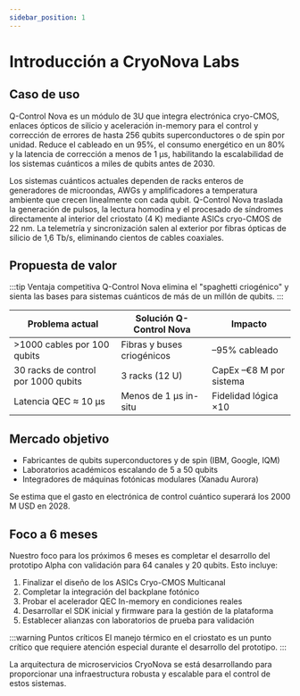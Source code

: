 ```yaml
---
sidebar_position: 1
---
```


# Introducción a CryoNova Labs

## Caso de uso

Q-Control Nova es un módulo de 3U que integra electrónica cryo-CMOS, enlaces ópticos de silicio y aceleración in-memory para el control y corrección de errores de hasta 256 qubits superconductores o de spin por unidad. Reduce el cableado en un 95%, el consumo energético en un 80% y la latencia de corrección a menos de 1 µs, habilitando la escalabilidad de los sistemas cuánticos a miles de qubits antes de 2030.

Los sistemas cuánticos actuales dependen de racks enteros de generadores de microondas, AWGs y amplificadores a temperatura ambiente que crecen linealmente con cada qubit. Q-Control Nova traslada la generación de pulsos, la lectura homodina y el procesado de síndromes directamente al interior del criostato (4 K) mediante ASICs cryo-CMOS de 22 nm. La telemetría y sincronización salen al exterior por fibras ópticas de silicio de 1,6 Tb/s, eliminando cientos de cables coaxiales.

## Propuesta de valor

:::tip Ventaja competitiva
Q-Control Nova elimina el "spaghetti criogénico" y sienta las bases para sistemas cuánticos de más de un millón de qubits.
:::

| Problema actual | Solución Q-Control Nova | Impacto |
|-----------------|-------------------------|---------|
| >1000 cables por 100 qubits | Fibras y buses criogénicos | –95% cableado |
| 30 racks de control por 1000 qubits | 3 racks (12 U) | CapEx –€8 M por sistema |
| Latencia QEC ≈ 10 µs | Menos de 1 µs in-situ | Fidelidad lógica ×10 |

## Mercado objetivo

- Fabricantes de qubits superconductores y de spin (IBM, Google, IQM)
- Laboratorios académicos escalando de 5 a 50 qubits
- Integradores de máquinas fotónicas modulares (Xanadu Aurora)

Se estima que el gasto en electrónica de control cuántico superará los 2000 M USD en 2028.

## Foco a 6 meses

Nuestro foco para los próximos 6 meses es completar el desarrollo del prototipo Alpha con validación para 64 canales y 20 qubits. Esto incluye:

1. Finalizar el diseño de los ASICs Cryo-CMOS Multicanal
2. Completar la integración del backplane fotónico
3. Probar el acelerador QEC In-memory en condiciones reales
4. Desarrollar el SDK inicial y firmware para la gestión de la plataforma
5. Establecer alianzas con laboratorios de prueba para validación

:::warning Puntos críticos
El manejo térmico en el criostato es un punto crítico que requiere atención especial durante el desarrollo del prototipo.
:::

La arquitectura de microservicios CryoNova se está desarrollando para proporcionar una infraestructura robusta y escalable para el control de estos sistemas. 